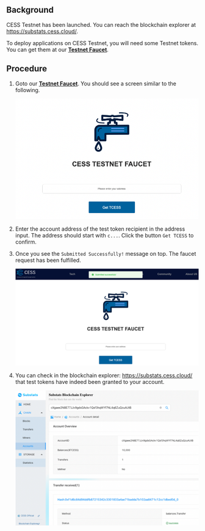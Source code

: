 ## Background

CESS Testnet has been launched. You can reach the blockchain explorer at <https://substats.cess.cloud/>.

To deploy applications on CESS Testnet, you will need some Testnet tokens. You can get them at our [**Testnet Faucet**](https://cess.cloud/faucet.html).

## Procedure

1. Goto our [**Testnet Faucet**](https://cess.cloud/faucet.html). You should see a screen similar to the following.

    ![Testnet Faucet](../../assets/developer/guides/testnet-faucet/01-faucet-screen.png)

2. Enter the account address of the test token recipient in the address input. The address should start with `c...`. Click the button `Get TCESS` to confirm.

3. Once you see the `Submitted Successfully!` message on top. The faucet request has been fulfilled.

    ![Faucet Request Successful](../../assets/developer/guides/testnet-faucet/02-faucet-successful.png)

4. You can check in the blockchain explorer: <https://substats.cess.cloud/> that test tokens have indeed been granted to your account.

    ![Confirm on Blockchain Explorer](../../assets/developer/guides/testnet-faucet/03-confirmation.png)
